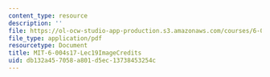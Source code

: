 ```yaml
---
content_type: resource
description: ''
file: https://ol-ocw-studio-app-production.s3.amazonaws.com/courses/6-004-computation-structures-spring-2017/db132a457058a801d5ec13738453254c_MIT-6-004s17-Lec19-ImageCredits.pdf
file_type: application/pdf
resourcetype: Document
title: MIT-6-004s17-Lec19ImageCredits
uid: db132a45-7058-a801-d5ec-13738453254c
---
```

